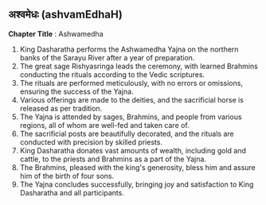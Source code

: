 ## अश्वमेधः (ashvamEdhaH)

**Chapter Title** : Ashwamedha

1. King Dasharatha performs the Ashwamedha Yajna on the northern banks of the Sarayu River after a year of preparation.
2. The great sage Rishyasringa leads the ceremony, with learned Brahmins conducting the rituals according to the Vedic scriptures.
3. The rituals are performed meticulously, with no errors or omissions, ensuring the success of the Yajna.
4. Various offerings are made to the deities, and the sacrificial horse is released as per tradition.
5. The Yajna is attended by sages, Brahmins, and people from various regions, all of whom are well-fed and taken care of.
6. The sacrificial posts are beautifully decorated, and the rituals are conducted with precision by skilled priests.
7. King Dasharatha donates vast amounts of wealth, including gold and cattle, to the priests and Brahmins as a part of the Yajna.
8. The Brahmins, pleased with the king's generosity, bless him and assure him of the birth of four sons.
9. The Yajna concludes successfully, bringing joy and satisfaction to King Dasharatha and all participants.
